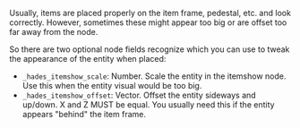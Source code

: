 Usually, items are placed properly on the item frame, pedestal, etc. and look correctly.
However, sometimes these might appear too big or are offset too far away from the node.

So there are two optional node fields recognize which you can use to tweak the appearance
of the entity when placed:

* `_hades_itemshow_scale`: Number. Scale the entity in the itemshow node.
                           Use this when the entity visual would be too big.
* `_hades_itemshow_offset`: Vector. Offset the entity sideways and up/down. X and Z MUST be equal.
                            You usually need this if the entity appears "behind" the item frame.
